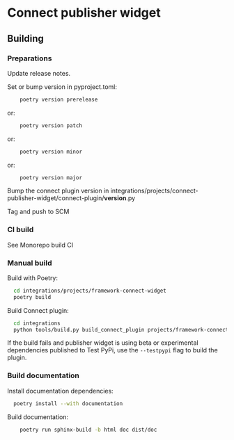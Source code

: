 # Connect publisher widget

## Building

### Preparations

Update release notes.

Set or bump version in pyproject.toml:

```bash
    poetry version prerelease
```
or:
```bash
    poetry version patch
```
or:
```bash
    poetry version minor
```
or:
```bash
    poetry version major
```

Bump the connect plugin version in integrations/projects/connect-publisher-widget/connect-plugin/__version__.py

Tag and push to SCM

### CI build

See Monorepo build CI


### Manual build

Build with Poetry:

```bash
  cd integrations/projects/framework-connect-widget
  poetry build
```

Build Connect plugin:

```bash
  cd integrations
  python tools/build.py build_connect_plugin projects/framework-connect-widget
```

If the build fails and publisher widget is using beta or experimental dependencies published to Test PyPi, use the `--testpypi` flag 
to build the plugin.


### Build documentation


Install documentation dependencies:

```bash
  poetry install --with documentation
```

Build documentation:

```bash
    poetry run sphinx-build -b html doc dist/doc
```

